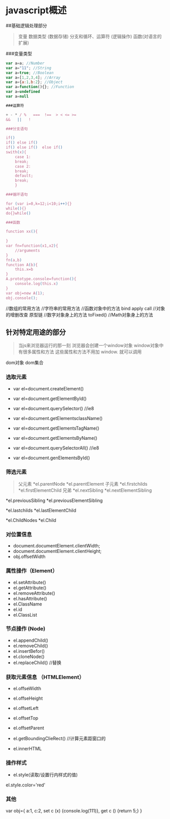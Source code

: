 # javascript概述

##基础逻辑处理部分
 
 >变量 数据类型  (数据存储)
 >分支和循环、运算符    (逻辑操作)
 >函数(对语言的扩展)

###变量类型

```javascript
var a=a; //Number
var a="11"; //String
var a=true; //Boolean
var a=[1,2,3,4]; //Array
var a={a:1,b:2}; //Object
var a=function(){}; //Function
var a=undefined
var a=null

###运算符

+ - * / %   ===  !==  > < <= >=
&&   ||   !    

###分支语句

if()
if() else if()
if() else if()  else if()
swith(x){
	case 1:
	break;
	case 2:
	break;
	default;
	break;
	}

###循环语句

for (var i=0,k=12;i<10;i++){}
while(){}
do{}while()

###函数

function xx(){
	
}
var fn=function(x1,x2){
	//arguments
}
fn(a,b)
function A(b){
	this.x=b
}
A.prototype.console=function(){
	console.log(this.x)
}
var obj=new A(1);
obj.console();
```

//数组的常用方法
//字符串的常用方法
//函数对象中的方法 bind apply call
//对象的增删改查 原型链
//数字对象身上的方法 toFixed()
//Math对象身上的方法


## 针对特定用途的部分
 > 当js来浏览器运行的那一刻
 > 浏览器会创建一个window对象
 > window对象中有很多属性和方法
 > 这些属性和方法不用加 window. 就可以调用

dom对象 dom集合

 ### 选取元素

* var el=document.createElement()
* var el=document.getElementById()
* var el=document.querySelector()  //ie8

* var el=document.getElementsclassName()
* var el=document.getElementsTagName()
* var el=document.getElementsByName()
* var el=document.querySelectorAll()   //ie8
* var el=document.genElementsById()

### 筛选元素
 >父元素
   *el.parentNode
  *el.parentElement
 >子元素
  *el.firstchilds
  *el.firstElementChild
 >兄弟
  *el.nextSibling
  *el.nextElementSibling

  *el.previousSibling
  *el.previousElementSibling

  *el.lastchilds
  *el.lastElementChild

  *el.ChildNodes
  *el.Child
### 对位置信息
 * document.documentElement.clientWidth;
 * document.documentElement.clientHeight;
 * obj.offsetWidth


### 属性操作（Element）

 * el.setAttribute()
 * el.getAttribute()
 * el.removeAttribute()
 * el.hasAttribute()
 * el.ClassName
 * el.id
 * el.ClassList



### 节点操作  (Node)

 * el.appendChild()
 * el.removeChild()
 * el.insertBefor()
 * el.cloneNode()
 * el.replaceChild()  //替换


### 获取元素信息 （HTMLElement）

* el.offseWidth
* el.offseHeight
* el.offsetLeft
* el.offsetTop
* el.offsetParent
* el.getBoundingClieRect()  //计算元素距窗口的

* el.innerHTML


### 操作样式

 * el.style(读取/设置行内样式的值)
 
 el.style.color='red'
### 其他

var obj={
	a:1,
	c:2,
	set c (x) {console.log(111)},
	get c () {return 5;}
}